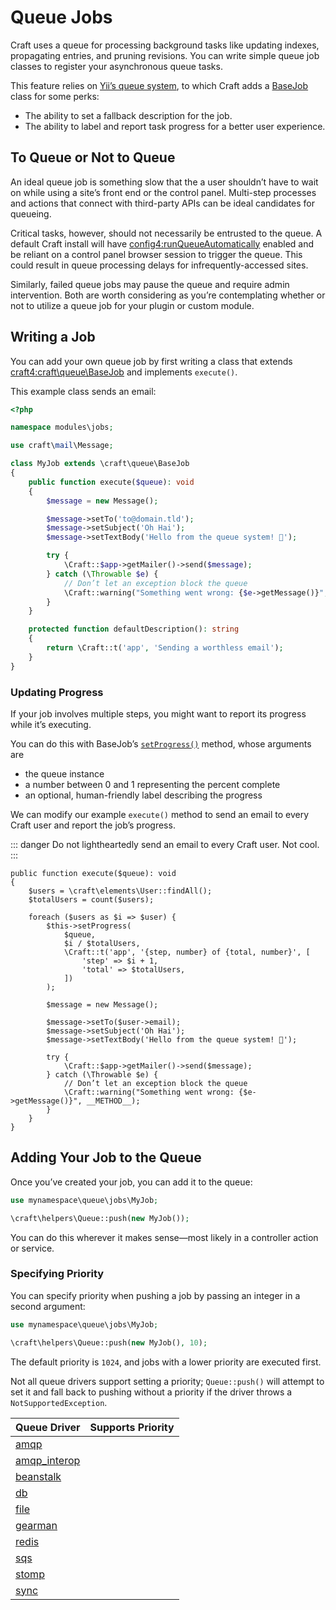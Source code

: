 # Queue Jobs

Craft uses a queue for processing background tasks like updating indexes, propagating entries, and pruning revisions. You can write simple queue job classes to register your asynchronous queue tasks.

This feature relies on [Yii’s queue system](https://www.yiiframework.com/extension/yiisoft/yii2-queue/doc/guide/2.0/en/usage), to which Craft adds a [BaseJob](craft4:craft\queue\BaseJob) class for some perks:

- The ability to set a fallback description for the job.
- The ability to label and report task progress for a better user experience.

## To Queue or Not to Queue

An ideal queue job is something slow that the a user shouldn’t have to wait on while using a site’s front end or the control panel. Multi-step processes and actions that connect with third-party APIs can be ideal candidates for queueing.

Critical tasks, however, should not necessarily be entrusted to the queue. A default Craft install will have <config4:runQueueAutomatically> enabled and be reliant on a control panel browser session to trigger the queue. This could result in queue processing delays for infrequently-accessed sites.

Similarly, failed queue jobs may pause the queue and require admin intervention. Both are worth considering as you’re contemplating whether or not to utilize a queue job for your plugin or custom module.

## Writing a Job

You can add your own queue job by first writing a class that extends <craft4:craft\queue\BaseJob> and implements `execute()`.

This example class sends an email:

```php
<?php

namespace modules\jobs;

use craft\mail\Message;

class MyJob extends \craft\queue\BaseJob
{
    public function execute($queue): void
    {
        $message = new Message();

        $message->setTo('to@domain.tld');
        $message->setSubject('Oh Hai');
        $message->setTextBody('Hello from the queue system! 👋');

        try {
            \Craft::$app->getMailer()->send($message);
        } catch (\Throwable $e) {
            // Don’t let an exception block the queue
            \Craft::warning("Something went wrong: {$e->getMessage()}", __METHOD__);
        }
    }

    protected function defaultDescription(): string
    {
        return \Craft::t('app', 'Sending a worthless email');
    }
}
```

### Updating Progress

If your job involves multiple steps, you might want to report its progress while it’s executing.

You can do this with BaseJob’s [`setProgress()`](craft4:craft\queue\BaseJob::setProgress()) method, whose arguments are

- the queue instance
- a number between 0 and 1 representing the percent complete
- an optional, human-friendly label describing the progress

We can modify our example `execute()` method to send an email to every Craft user and report the job’s progress.

::: danger
Do not lightheartedly send an email to every Craft user. Not cool.
:::

```php{7-14}
public function execute($queue): void
{
    $users = \craft\elements\User::findAll();
    $totalUsers = count($users);

    foreach ($users as $i => $user) {
        $this->setProgress(
            $queue,
            $i / $totalUsers,
            \Craft::t('app', '{step, number} of {total, number}', [
                'step' => $i + 1,
                'total' => $totalUsers,
            ])
        );

        $message = new Message();

        $message->setTo($user->email);
        $message->setSubject('Oh Hai');
        $message->setTextBody('Hello from the queue system! 👋');

        try {
            \Craft::$app->getMailer()->send($message);
        } catch (\Throwable $e) {
            // Don’t let an exception block the queue
            \Craft::warning("Something went wrong: {$e->getMessage()}", __METHOD__);
        }
    }
}
```

## Adding Your Job to the Queue

Once you’ve created your job, you can add it to the queue:

```php
use mynamespace\queue\jobs\MyJob;

\craft\helpers\Queue::push(new MyJob());
```

You can do this wherever it makes sense—most likely in a controller action or service.

### Specifying Priority

You can specify priority when pushing a job by passing an integer in a second argument:

```php
use mynamespace\queue\jobs\MyJob;

\craft\helpers\Queue::push(new MyJob(), 10);
```

The default priority is `1024`, and jobs with a lower priority are executed first.

Not all queue drivers support setting a priority; `Queue::push()` will attempt to set it and fall back to pushing without a priority if the driver throws a `NotSupportedException`.

| Queue Driver                 | Supports Priority
| ---------------------------- | -----------------
| [amqp](https://github.com/yiisoft/yii2-queue/tree/master/src/drivers/amqp/Queue.php)         | <x-mark />
| [amqp_interop](https://github.com/yiisoft/yii2-queue/tree/master/src/drivers/amqp_interop/Queue.php) | <check-mark />
| [beanstalk](https://github.com/yiisoft/yii2-queue/tree/master/src/drivers/beanstalk/Queue.php) | <check-mark />
| [db](https://github.com/yiisoft/yii2-queue/tree/master/src/drivers/db/Queue.php) | <check-mark />
| [file](https://github.com/yiisoft/yii2-queue/tree/master/src/drivers/file/Queue.php) | <x-mark />
| [gearman](https://github.com/yiisoft/yii2-queue/tree/master/src/drivers/gearman/Queue.php) | <check-mark />
| [redis](https://github.com/yiisoft/yii2-queue/tree/master/src/drivers/redis/Queue.php) | <x-mark />
| [sqs](https://github.com/yiisoft/yii2-queue/tree/master/src/drivers/sqs/Queue.php) | <x-mark />
| [stomp](https://github.com/yiisoft/yii2-queue/tree/master/src/drivers/stomp/Queue.php) | <x-mark />
| [sync](https://github.com/yiisoft/yii2-queue/tree/master/src/drivers/sync/Queue.php) | <x-mark />
